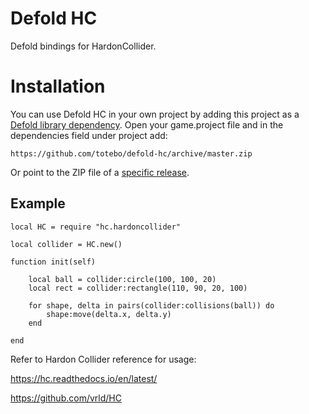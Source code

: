 # Defold HC
Defold bindings for HardonCollider.

# Installation
You can use Defold HC in your own project by adding this project as a [Defold library dependency](http://www.defold.com/manuals/libraries/). Open your game.project file and in the dependencies field under project add:

    https://github.com/totebo/defold-hc/archive/master.zip

Or point to the ZIP file of a [specific release](https://github.com/totebo/defold-hc/releases).

## Example

    local HC = require "hc.hardoncollider"
    
    local collider = HC.new()
    
    function init(self)
    
    	local ball = collider:circle(100, 100, 20)
    	local rect = collider:rectangle(110, 90, 20, 100)
    
    	for shape, delta in pairs(collider:collisions(ball)) do
    	    shape:move(delta.x, delta.y)
    	end
    
    end

Refer to Hardon Collider reference for usage:

https://hc.readthedocs.io/en/latest/

https://github.com/vrld/HC
